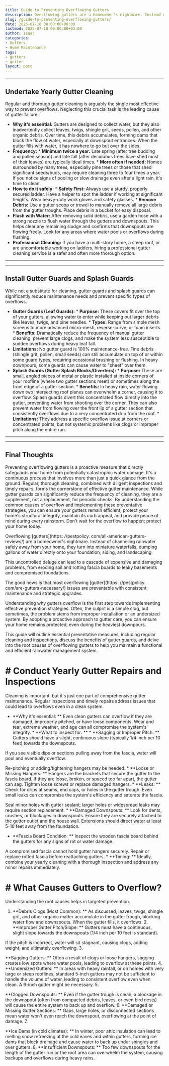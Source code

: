 ```yaml
---
title: Guide to Preventing Overflowing Gutters
description: Overflowing gutters are a homeowner's nightmare. Instead of channeling rainwater safely away from your home, they turn into miniature waterfalls, dumping...
slug: /guide-to-preventing-overflowing-gutters/
date: 2025-07-10 00:00:00+00:00
lastmod: 2025-07-10 00:00:00+03:00
author: Isaac
categories:
- Gutters
- Home Maintenance
tags:
- gutters
- gutter
layout: post
---
```

---
## Undertake Yearly Gutter Cleaning
Regular and thorough gutter cleaning is arguably the single most effective way to prevent overflows. Neglecting this crucial task is the leading cause of gutter failure.
* **Why it's essential:** Gutters are designed to collect water, but they also inadvertently collect leaves, twigs, shingle grit, seeds, pollen, and other organic debris. Over time, this debris accumulates, forming dams that block the flow of water, especially at downspout entrances. When the gutter fills with water, it has nowhere to go but over the sides.
* **Frequency:** * **Minimum twice a year:** Late spring (after tree budding and pollen season) and late fall (after deciduous trees have shed most of their leaves) are typically ideal times. * **More often if needed:** Homes surrounded by many trees, especially pine trees or those that shed significant seeds/buds, may require cleaning three to four times a year. If you notice signs of pooling or slow drainage even after a light rain, it's time to clean.
* **How to do it safely:** * **Safety First:** Always use a sturdy, properly secured ladder. Have a helper to spot the ladder if working at significant heights. Wear heavy-duty work gloves and safety glasses. * **Remove Debris:** Use a gutter scoop or trowel to manually remove all large debris from the gutter troughs. Place debris in a bucket for easy disposal.
* **Flush with Water:** After removing solid debris, use a garden hose with a strong nozzle to flush water through the gutters and downspouts. This helps clear any remaining sludge and confirms that downspouts are flowing freely. Look for any areas where water pools or overflows during flushing.
* **Professional Cleaning:** If you have a multi-story home, a steep roof, or are uncomfortable working on ladders, hiring a professional gutter cleaning service is a safer and often more thorough option.
---
---
## Install Gutter Guards and Splash Guards
While not a substitute for cleaning, gutter guards and splash guards can significantly reduce maintenance needs and prevent specific types of overflows.
* **Gutter Guards (Leaf Guards):** * **Purpose:** These covers fit over the top of your gutters, allowing water to enter while keeping out larger debris like leaves, twigs, and pine needles. * **Types:** Range from simple mesh screens to more advanced micro-mesh, reverse-curve, or foam inserts. * **Benefits:** Dramatically reduce the frequency of manual gutter cleaning, prevent large clogs, and make the system less susceptible to sudden overflows during heavy leaf fall.
* **Limitations:** No gutter guard is 100% maintenance-free. Fine debris (shingle grit, pollen, small seeds) can still accumulate on top of or within some guard types, requiring occasional brushing or flushing. In heavy downpours, some guards can cause water to "sheet" over them.
* **Splash Guards (Gutter Splash Blocks/Diverters):** * **Purpose:** These are small, angled pieces of metal or plastic installed at inside corners of your roofline (where two gutter sections meet) or sometimes along the front edge of a gutter section. * **Benefits:** In heavy rain, water flowing down two intersecting roof planes can overwhelm a corner, causing it to overflow. Splash guards divert this concentrated flow directly into the gutter, preventing water from shooting over the corner.
They can also prevent water from flowing over the front lip of a gutter section that consistently overflows due to a very concentrated drip from the roof. * **Limitations:** They address a specific overflow issue at corners or concentrated points, but not systemic problems like clogs or improper pitch along the entire run.
---
---
## Final Thoughts
Preventing overflowing gutters is a proactive measure that directly safeguards your home from potentially catastrophic water damage. It's a continuous process that involves more than just a quick glance from the ground. Regular, thorough cleaning, combined with diligent inspections and timely repairs, forms the cornerstone of effective gutter maintenance.
While gutter guards can significantly reduce the frequency of cleaning, they are a supplement, not a replacement, for periodic checks. By understanding the common causes of overflow and implementing these preventative strategies, you can ensure your gutters remain efficient, protect your home's structural integrity, maintain its curb appeal, and provide peace of mind during every rainstorm. Don't wait for the overflow to happen; protect your home today.

Overflowing [gutters](https: //pestpolicy. com/all-american-gutters-reviews/) are a homeowner's nightmare. Instead of channeling rainwater safely away from your home, they turn into miniature waterfalls, dumping gallons of water directly onto your foundation, siding, and landscaping.

This uncontrolled deluge can lead to a cascade of expensive and damaging problems, from eroding soil and rotting fascia boards to leaky basements and compromised foundations.

The good news is that most overflowing [gutter](https: //pestpolicy. com/are-gutters-necessary/) issues are preventable with consistent maintenance and strategic upgrades.

Understanding why gutters overflow is the first step towards implementing effective prevention strategies. Often, the culprit is a simple clog, but sometimes, the problem stems from improper installation or an undersized system. By adopting a proactive approach to gutter care, you can ensure your home remains protected, even during the heaviest downpours.

This guide will outline essential preventative measures, including regular cleaning and inspections, discuss the benefits of gutter guards, and delve into the root causes of overflowing gutters to help you maintain a functional and efficient rainwater management system.

# # Conduct Yearly Gutter Repairs and Inspections

Cleaning is important, but it's just one part of comprehensive gutter maintenance. Regular inspections and timely repairs address issues that could lead to overflows even in a clean system.

* **Why it's essential: ** Even clean gutters can overflow if they are damaged, improperly pitched, or have loose components. Wear and tear, extreme weather, and age can all compromise the system's integrity. * **What to inspect for: ** * **Sagging or Improper Pitch: ** Gutters should have a slight, continuous slope (typically 1/4 inch per 10 feet) towards the downspouts.

If you see visible dips or sections pulling away from the fascia, water will pool and eventually overflow.

Re-pitching or adding/tightening hangers may be needed. * **Loose or Missing Hangers: ** Hangers are the brackets that secure the gutter to the fascia board. If they are loose, broken, or spaced too far apart, the gutter can sag. Tighten loose screws or replace damaged hangers. * **Leaks: ** Check for drips at seams, end caps, or holes in the gutter trough. Even small leaks can compromise the system's efficiency and saturate the fascia.

Seal minor holes with gutter sealant; larger holes or widespread leaks may require section replacement. * **Damaged Downspouts: ** Look for dents, crushes, or blockages in downspouts. Ensure they are securely attached to the gutter outlet and the house wall. Extensions should direct water at least 5-10 feet away from the foundation.

* **Fascia Board Condition: ** Inspect the wooden fascia board behind the gutters for any signs of rot or water damage.

A compromised fascia cannot hold gutter hangers securely. Repair or replace rotted fascia before reattaching gutters. * **Timing: ** Ideally, combine your yearly cleaning with a thorough inspection and address any minor repairs immediately.

# # What Causes Gutters to Overflow?

Understanding the root causes helps in targeted prevention.

1. **Debris Clogs (Most Common): ** As discussed, leaves, twigs, shingle grit, and other organic matter accumulate in the gutter trough, blocking water flow and downspouts. When the gutter fills, it overflows. 2. **Improper Gutter Pitch/Slope: ** Gutters must have a continuous, slight slope towards the downspouts (1/4 inch per 10 feet is standard).

If the pitch is incorrect, water will sit stagnant, causing clogs, adding weight, and ultimately overflowing. 3.

**Sagging Gutters: ** Often a result of clogs or loose hangers, sagging creates low spots where water pools, leading to overflow at these points. 4. **Undersized Gutters: ** In areas with heavy rainfall, or on homes with very large or steep rooflines, standard 5-inch gutters may not be sufficient to handle the volume of water, leading to consistent overflow even when clean. A 6-inch gutter might be necessary. 5.

**Clogged Downspouts: ** Even if the gutter trough is clean, a blockage in the downspout (often from compacted debris, leaves, or even bird nests) will cause the entire system to back up and overflow. 6. **Damaged or Missing Gutter Sections: ** Gaps, large holes, or disconnected sections mean water won't even reach the downspout, overflowing at the point of damage. 7.

**Ice Dams (in cold climates): ** In winter, poor attic insulation can lead to melting snow refreezing at the cold eaves and within gutters, forming ice dams that block drainage and cause water to back up under shingles and over gutters. 8. **Insufficient Downspouts: ** Too few downspouts for the length of the gutter run or the roof area can overwhelm the system, causing backups and overflows during heavy rains.
